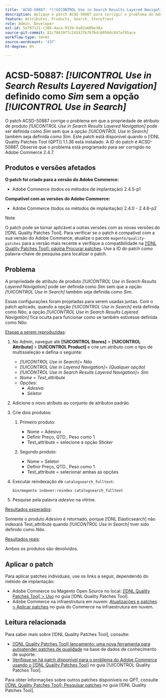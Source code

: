 ```yaml
---
title: 'ACSD-50887: *[!UICONTROL Use in Search Results Layered Navigation]* definido como Sim sem a opção *[!UICONTROL Use in Search]*'
description: Aplique o patch ACSD-50887 para corrigir o problema do Adobe Commerce em que a propriedade de atributo de produto *[!UICONTROL Use in Search Results Layered Navigation]* pode ser definida como *Sim* sem que a opção *[!UICONTROL Use in Search]* também seja definida como *Sim*.
feature: Attributes, Products, Search, Storefront
role: Admin, Developer
exl-id: 5e797121-c386-4aca-9139-0a02a60be38a
source-git-commit: 81c78439f7c243437b7b76dc80560c847af95ace
workflow-type: tm+mt
source-wordcount: '437'
ht-degree: 0%

---
```


# ACSD-50887: *[!UICONTROL Use in Search Results Layered Navigation]* definido como *Sim* sem a opção *[!UICONTROL Use in Search]*

O patch ACSD-50887 corrige o problema em que a propriedade de atributo de produto *[!UICONTROL Use in Search Results Layered Navigation]* pode ser definida como *Sim* sem que a opção *[!UICONTROL Use in Search]* também seja definida como *Sim*. Este patch está disponível quando o [!DNL Quality Patches Tool (QPT)] 1.1.36 está instalado. A ID do patch é ACSD-50887. Observe que o problema está programado para ser corrigido no Adobe Commerce 2.4.7.

## Produtos e versões afetados

**O patch foi criado para a versão do Adobe Commerce:**

* Adobe Commerce (todos os métodos de implantação) 2.4.5-p1

**Compatível com as versões do Adobe Commerce:**

* Adobe Commerce (todos os métodos de implantação) 2.4.0 - 2.4.6-p2

>[!NOTE]
>
>O patch pode se tornar aplicável a outras versões com as novas versões do [!DNL Quality Patches Tool]. Para verificar se o patch é compatível com a sua versão do Adobe Commerce, atualize o pacote `magento/quality-patches` para a versão mais recente e verifique a compatibilidade na [[!DNL Quality Patches Tool]: página Procurar patches](https://experienceleague.adobe.com/tools/commerce-quality-patches/index.html?lang=pt-BR). Use a ID do patch como palavra-chave de pesquisa para localizar o patch.

## Problema

A propriedade de atributo de produto *[!UICONTROL Use in Search Results Layered Navigation]* pode ser definida como *Sim* sem que a opção *[!UICONTROL Use in Search]* também seja definida como *Sim*.

Essas configurações foram projetadas para serem usadas juntas. Com o patch aplicado, quando a opção *[!UICONTROL Use in Search]* está definida como *Não*, a opção *[!UICONTROL Use in Search Results Layered Navigation]* fica oculta para funcionar como se também estivesse definida como *Não*.

<u>Etapas a serem reproduzidas</u>:

1. No Admin, navegue até **[!UICONTROL Stores]** > **[!UICONTROL Attribute]** > **[!UICONTROL Product]** e crie um atributo com o tipo de multisseleção e defina o seguinte:

   * *[!UICONTROL Use in Search]= Não*
   * *[!UICONTROL Use in Layered Navigation]= (Qualquer opção)*
   * *[!UICONTROL Use in Search Results Layered Navigation]= Sim*
   * *Nome = Test_attribute*
   * *Opções*:
      * *Adesivo*
      * *Seletor*

1. Adicione o novo atributo ao conjunto de atributos padrão.
1. Crie dois produtos:

   1. Primeiro produto:
      * Nome = Adesivo
      * Definir Preço, QTD., Peso como 1
      * Test_attribute = selecione a opção *Sticker*

   1. Segundo produto:
      * Nome = Seletor
      * Definir Preço, QTD., Peso como 1
      * Test_attribute = selecionar ambas as opções

1. Executar reindexação de `catalogsearch_fulltext`:

   `bin/magento indexer:reindex catalogsearch_fulltext`

1. Pesquise pela palavra *adesivo* na vitrine.

<u>Resultados esperados</u>:

Somente o produto *Adesivo* é retornado, porque [!DNL Elasticsearch] não indexará Test_attribute quando *[!UICONTROL Use in Search]* tiver sido definido como *Não*.

<u>Resultados reais</u>:

Ambos os produtos são devolvidos.

## Aplicar o patch

Para aplicar patches individuais, use os links a seguir, dependendo do método de implantação:

* Adobe Commerce ou Magento Open Source no local: [[!DNL Quality Patches Tool] > Uso](/help/tools/quality-patches-tool/usage.md) no guia [!DNL Quality Patches Tool].
* Adobe Commerce na infraestrutura em nuvem: [Atualizações e patches > Aplicar patches](https://experienceleague.adobe.com/docs/commerce-cloud-service/user-guide/develop/upgrade/apply-patches.html?lang=pt-BR) no guia do Commerce na infraestrutura em nuvem.

## Leitura relacionada

Para saber mais sobre [!DNL Quality Patches Tool], consulte:

* [[!DNL Quality Patches Tool] lançamento: uma nova ferramenta para autoatender patches de qualidade](https://experienceleague.adobe.com/pt-br/docs/commerce-knowledge-base/kb/announcements/commerce-announcements/magento-quality-patches-released-new-tool-to-self-serve-quality-patches) na base de dados de conhecimento de suporte.
* [Verifique se há patch disponível para o problema do Adobe Commerce usando o  [!DNL Quality Patches Tool]](/help/tools/quality-patches-tool/patches-available-in-qpt/check-patch-for-magento-issue-with-magento-quality-patches.md) no guia [!UICONTROL Quality Patches Tool].


Para obter informações sobre outros patches disponíveis no QPT, consulte [[!DNL Quality Patches Tool]: Pesquisar patches](https://experienceleague.adobe.com/tools/commerce-quality-patches/index.html?lang=pt-BR) no guia [!DNL Quality Patches Tool].
